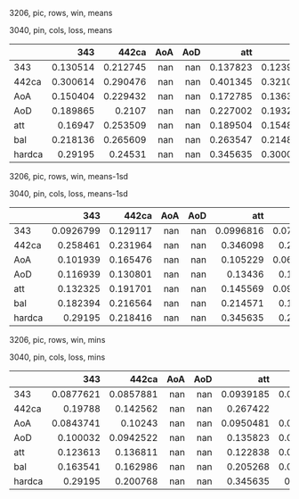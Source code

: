 3206, pic, rows, win, means

3040, pin, cols, loss, means

|        |      343 |    442ca |   AoA |   AoD |      att |      bal |   hardca |
|:-------|---------:|---------:|------:|------:|---------:|---------:|---------:|
| 343    | 0.130514 | 0.212745 |   nan |   nan | 0.137823 | 0.123925 | 0.264647 |
| 442ca  | 0.300614 | 0.290476 |   nan |   nan | 0.401345 | 0.321054 | 0.307663 |
| AoA    | 0.150404 | 0.229432 |   nan |   nan | 0.172785 | 0.136368 | 0.278706 |
| AoD    | 0.189865 | 0.2107   |   nan |   nan | 0.227002 | 0.193281 | 0.234155 |
| att    | 0.16947  | 0.253509 |   nan |   nan | 0.189504 | 0.154885 | 0.300458 |
| bal    | 0.218136 | 0.265609 |   nan |   nan | 0.263547 | 0.214873 | 0.305124 |
| hardca | 0.29195  | 0.24531  |   nan |   nan | 0.345635 | 0.300046 | 0.270858 |

3206, pic, rows, win, means-1sd

3040, pin, cols, loss, means-1sd

|        |       343 |    442ca |   AoA |   AoD |       att |       bal |   hardca |
|:-------|----------:|---------:|------:|------:|----------:|----------:|---------:|
| 343    | 0.0926799 | 0.129117 |   nan |   nan | 0.0996816 | 0.0742042 | 0.174936 |
| 442ca  | 0.258461  | 0.231964 |   nan |   nan | 0.346098  | 0.250223  | 0.241563 |
| AoA    | 0.101939  | 0.165476 |   nan |   nan | 0.105229  | 0.0609047 | 0.211767 |
| AoD    | 0.116939  | 0.130801 |   nan |   nan | 0.13436   | 0.108542  | 0.152933 |
| att    | 0.132325  | 0.191701 |   nan |   nan | 0.145569  | 0.0910105 | 0.230264 |
| bal    | 0.182394  | 0.216564 |   nan |   nan | 0.214571  | 0.144935  | 0.247525 |
| hardca | 0.29195   | 0.218416 |   nan |   nan | 0.345635  | 0.271793  | 0.231148 |

3206, pic, rows, win, mins

3040, pin, cols, loss, mins

|        |       343 |     442ca |   AoA |   AoD |       att |       bal |    hardca |
|:-------|----------:|----------:|------:|------:|----------:|----------:|----------:|
| 343    | 0.0877621 | 0.0857881 |   nan |   nan | 0.0939185 | 0.0561504 | 0.100297  |
| 442ca  | 0.19788   | 0.142562  |   nan |   nan | 0.267422  | 0.1685    | 0.138765  |
| AoA    | 0.0843741 | 0.10243   |   nan |   nan | 0.0950481 | 0.0276137 | 0.142779  |
| AoD    | 0.100032  | 0.0942522 |   nan |   nan | 0.135823  | 0.0903401 | 0.0962473 |
| att    | 0.123613  | 0.136811  |   nan |   nan | 0.122838  | 0.0550836 | 0.156442  |
| bal    | 0.163541  | 0.162986  |   nan |   nan | 0.205268  | 0.0894828 | 0.169343  |
| hardca | 0.29195   | 0.200768  |   nan |   nan | 0.345635  | 0.262344  | 0.190359  |

